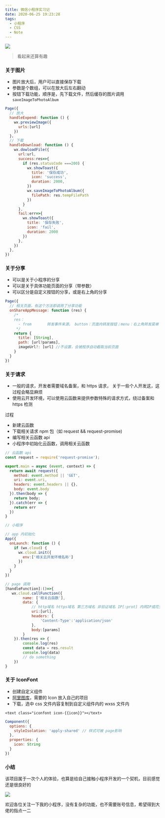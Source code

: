 ```yaml
---
title: 微信小程序实习记
date: 2020-06-25 19:23:28
tags:
  - 小程序
  - CSS
  - Note
---
```


![](/images/MiniProgram.png)

> 看起来还算有趣

<!-- more -->

### 关于图片

- 图片放大后，用户可以直接保存下载
- 参数是个数组，可以在放大后左右翻动
- 按钮下载功能，顺序是，先下载文件，然后缓存的图片调用 `saveImageToPhotoAlbum`

```JavaScript
Page({
  // 放大
  handleExpend: function () {
    wx.previewImage({
      urls:[url]
    })
  }，
  // 下载
  handleDownload: function () {
    wx.dowloadFile({
      url:url,
      success:res=>{
        if (res.statusCode ===200) {
          wx.showToast({
            title: '保存成功',
            icon: 'success',
            duration: 2000,
          })
          wx.saveImageToPhotoAlbum({
            filePath: res.tempFilePath
          })
        }
      },
      fail:err=>{
        wx.showToast({
          title: '保存失败',
          icon: 'fail',
          duration: 2000
        })
      },
    })
  },
})

```

### 关于分享

- 可以是关于小程序的分享
- 可以是关于具体功能页面的分享（带参数）
- 可以区分是自定义按钮的分享，或是右上角的分享

```JavaScript
Page({
  // 相关页面，有这个方法即调用了分享功能
  onShareAppMessage: function (res) {
    /*
    res：
      - from       转发事件来源。 button：页面内转发按钮；menu：右上角转发菜单
     */
    return {
      title: [String],
      path: [url?params],
      imageUrl?: [url] //不设置，会被程序自动截取当前页面
    }
  }
})
```

### 关于请求

- 一般的请求，开发者需要域名备案，和 https 请求， 关于一些个人开发这，这过程会略显麻烦
- 使用云开发环境，可以使用云函数来提供参数特殊的请求方式，绕过备案和 https 检测

过程

- 新建云函数
- 下载相关请求 npm 包（如 request && request-promise)
- 编写相关云函数 api
- 小程序中初始化云函数，调用相关云函数

```JavaScript
// 云函数 api
const request = require('request-promise');

export.main = async (event, context) => {
  return await request({
    method: event.method || 'GET',
    uri: event.uri,
    headers: event.headers || {},
    body: event.body
  }).then(body => {
    return body;
  }).catch(err => {
    return err
  })
}

// 小程序

// app 内初始化
App({
  onLaunch: function () {
    if (wx.cloud) {
      wx.cloud.init({
        env:['相关云开发环境名称']
      })
    }
  }
})

// page 调用
[handleFunction]:()=>{
   wx.cloud.callFunction({
        name: ['相关云函数'],
        data: {
            // http域名 https域名 第三方域名 非验证域名 IP[:prot] 内网IP或花生壳域名
            uri:[url],
            headers: {
                'Content-Type':'application/json'
            },
            body:[params]
        }
    }).then(res => {
        console.log(res)
        const data = res.result
        console.log(data)
        // do something
    })
}

```

### 关于 IconFont

- 创建自定义组件
- [阿里图库](https://iconfont.cn)，需要的 Icon 放入自己的项目
- 下载，选中 css 文件内容复制到自定义组件内的 wxss 文件内

``<text class="iconfont icon-{{icon}}"></text>``

```JavaScript
Component({
  options: {
    styleIsolation: 'apply-shared' // 样式可被 page影响
  },
  properties: {
    icon: String
  }
})
```

### 小结

该项目属于一次个人的体验，也算是给自己接触小程序开发的一个契机，目前感觉还是很良好的

![](/images/MiniProgram_Wallpaper.jpg)

欢迎各位关注一下我的小程序，没有复杂的功能，也不需要账号信息，希望得到大佬的指点一二

